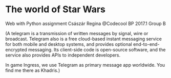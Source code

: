 # The world of Star Wars

Web with Python assignment
Császár Regina @Codecool BP 2017.1 Group B

(A telegram is a transmission of written messages by signal, wire or broadcast. Telegram also is a free cloud-based instant messaging service for both mobile and desktop systems, and provides optional end-to-end-encrypted messaging. Its client-side code is open-source software, and the service also provides APIs to independent developers.

In game Ingress, we use Telegram as primary message app worldwide. You find me there as Khadris.)